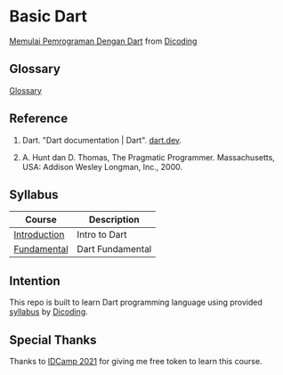 # Basic Dart

[Memulai Pemrograman Dengan Dart](https://www.dicoding.com/academies/191) from [Dicoding](https://www.dicoding.com/users/787116)

## Glossary

[Glossary](https://github.com/fadhilhaka/Basic-Dart/tree/main/glossary)

## Reference

1. Dart. "Dart documentation | Dart". [dart.dev](https://dart.dev/guides).

2. A. Hunt dan D. Thomas, The Pragmatic Programmer. Massachusetts, USA: Addison Wesley Longman, Inc., 2000.

## Syllabus

| Course | Description |
|--------|-------------|
| [Introduction](https://github.com/fadhilhaka/Basic-Dart/tree/main/introduction) | Intro to Dart |
| [Fundamental](https://github.com/fadhilhaka/Basic-Dart/tree/main/fundamental) | Dart Fundamental |

## Intention

This repo is built to learn Dart programming language using provided [syllabus](https://www.dicoding.com/academies/191/tutorials) by [Dicoding](https://www.dicoding.com/users/787116).

## Special Thanks

Thanks to [IDCamp 2021](https://idcamp.indosatooredoo.com) for giving me free token to learn this course.